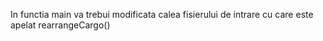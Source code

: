 In functia main va trebui modificata calea fisierului de intrare cu care este apelat rearrangeCargo()

